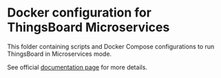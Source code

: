 # Docker configuration for ThingsBoard Microservices

This folder containing scripts and Docker Compose configurations to run ThingsBoard in Microservices mode. 

See official [documentation page](https://thingsboard.io/docs/user-guide/install/pe/cluster-setup/) for more details.

